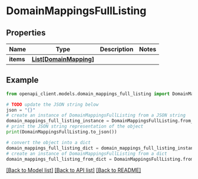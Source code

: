 # DomainMappingsFullListing


## Properties

Name | Type | Description | Notes
------------ | ------------- | ------------- | -------------
**items** | [**List[DomainMapping]**](DomainMapping.md) |  | 

## Example

```python
from openapi_client.models.domain_mappings_full_listing import DomainMappingsFullListing

# TODO update the JSON string below
json = "{}"
# create an instance of DomainMappingsFullListing from a JSON string
domain_mappings_full_listing_instance = DomainMappingsFullListing.from_json(json)
# print the JSON string representation of the object
print(DomainMappingsFullListing.to_json())

# convert the object into a dict
domain_mappings_full_listing_dict = domain_mappings_full_listing_instance.to_dict()
# create an instance of DomainMappingsFullListing from a dict
domain_mappings_full_listing_from_dict = DomainMappingsFullListing.from_dict(domain_mappings_full_listing_dict)
```
[[Back to Model list]](../README.md#documentation-for-models) [[Back to API list]](../README.md#documentation-for-api-endpoints) [[Back to README]](../README.md)


